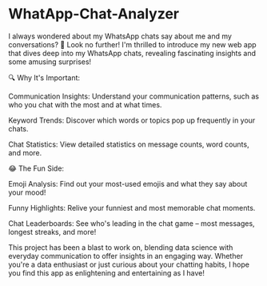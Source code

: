 # WhatApp-Chat-Analyzer

I always wondered about my WhatsApp chats say about me and my conversations? 🤔 Look no further! I'm thrilled to introduce my new web app that dives deep into my WhatsApp chats, revealing fascinating insights and some amusing surprises!

🔍 Why It's Important:

Communication Insights: Understand your communication patterns, such as who you chat with the most and at what times.

Keyword Trends: Discover which words or topics pop up frequently in your chats.

Chat Statistics: View detailed statistics on message counts, word counts, and more.

😂 The Fun Side:

Emoji Analysis: Find out your most-used emojis and what they say about your mood!

Funny Highlights: Relive your funniest and most memorable chat moments.

Chat Leaderboards: See who's leading in the chat game – most messages, longest streaks, and more!

This project has been a blast to work on, blending data science with everyday communication to offer insights in an engaging way. Whether you're a data enthusiast or just curious about your chatting habits, I hope you find this app as enlightening and entertaining as I have!
